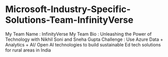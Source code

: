 # Microsoft-Industry-Specific-Solutions-Team-InfinityVerse
 My Team Name : InfinityVerse  My Team Bio : Unleashing the Power of Technology with Nikhil Soni and Sneha Gupta     Challenge :  Use Azure Data + Analytics + AI/ Open AI technologies to build sustainable Ed tech solutions for rural areas in India

